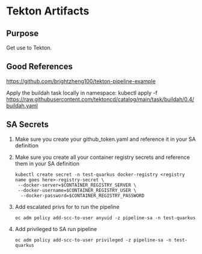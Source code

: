 # Tekton Artifacts

## Purpose

Get use to Tekton.  

## Good References

https://github.com/brightzheng100/tekton-pipeline-example

Apply the buildah task locally in namespace:  kubectl apply -f https://raw.githubusercontent.com/tektoncd/catalog/main/task/buildah/0.4/buildah.yaml

## SA Secrets

1. Make sure you create your github_token.yaml and reference it in your SA definition
1. Make sure you create all your container registry secrets and reference them in your SA definition

    ```
    kubectl create secret -n test-quarkus docker-registry <registry name goes here>-registry-secret \
     --docker-server=$CONTAINER_REGISTRY_SERVER \
     --docker-username=$CONTAINER_REGISTRY_USER \
      --docker-password=$CONTAINER_REGISTRY_PASSWORD
    ```

1. Add escalated privs for to run the pipeline

    ```
    oc adm policy add-scc-to-user anyuid -z pipeline-sa -n test-quarkus
    ```

1. Add privileged to SA run pipeline

    ```
    oc adm policy add-scc-to-user privileged -z pipeline-sa -n test-quarkus
    ```